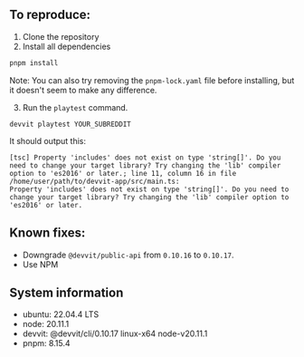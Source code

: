## To reproduce:

1. Clone the repository
2. Install all dependencies

```bash
pnpm install
```

Note: You can also try removing the `pnpm-lock.yaml` file before installing, but it doesn't seem to make any difference.

3. Run the `playtest` command.

```
devvit playtest YOUR_SUBREDDIT
```

It should output this:

```
[tsc] Property 'includes' does not exist on type 'string[]'. Do you need to change your target library? Try changing the 'lib' compiler option to 'es2016' or later.; line 11, column 16 in file /home/user/path/to/devvit-app/src/main.ts:
Property 'includes' does not exist on type 'string[]'. Do you need to change your target library? Try changing the 'lib' compiler option to 'es2016' or later.
```

## Known fixes:

-   Downgrade `@devvit/public-api` from `0.10.16` to `0.10.17`.
-   Use NPM

## System information

-   ubuntu: 22.04.4 LTS
-   node: 20.11.1
-   devvit: @devvit/cli/0.10.17 linux-x64 node-v20.11.1
-   pnpm: 8.15.4
